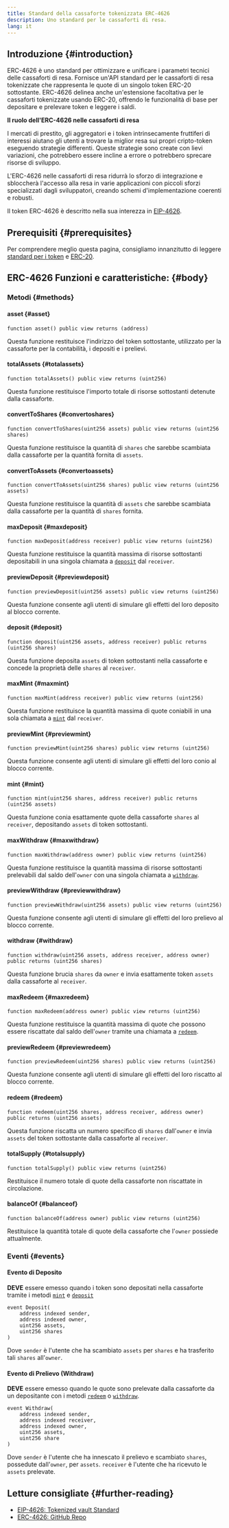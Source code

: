 ```yaml
---
title: Standard della cassaforte tokenizzata ERC-4626
description: Uno standard per le cassaforti di resa.
lang: it
---
```


## Introduzione {#introduction}

ERC-4626 è uno standard per ottimizzare e unificare i parametri tecnici delle cassaforti di resa. Fornisce un'API standard per le cassaforti di resa tokenizzate che rappresenta le quote di un singolo token ERC-20 sottostante. ERC-4626 delinea anche un'estensione facoltativa per le cassaforti tokenizzate usando ERC-20, offrendo le funzionalità di base per depositare e prelevare token e leggere i saldi.

**Il ruolo dell'ERC-4626 nelle cassaforti di resa**

I mercati di prestito, gli aggregatori e i token intrinsecamente fruttiferi di interessi aiutano gli utenti a trovare la miglior resa sui propri cripto-token eseguendo strategie differenti. Queste strategie sono create con lievi variazioni, che potrebbero essere incline a errore o potrebbero sprecare risorse di sviluppo.

L'ERC-4626 nelle cassaforti di resa ridurrà lo sforzo di integrazione e sbloccherà l'accesso alla resa in varie applicazioni con piccoli sforzi specializzati dagli sviluppatori, creando schemi d'implementazione coerenti e robusti.

Il token ERC-4626 è descritto nella sua interezza in [EIP-4626](https://eips.ethereum.org/EIPS/eip-4626).

## Prerequisiti {#prerequisites}

Per comprendere meglio questa pagina, consigliamo innanzitutto di leggere [standard per i token](/developers/docs/standards/tokens/) e [ERC-20](/developers/docs/standards/tokens/erc-20/).

## ERC-4626 Funzioni e caratteristiche: {#body}

### Metodi {#methods}

#### asset {#asset}

```solidity
function asset() public view returns (address)
```

Questa funzione restituisce l'indirizzo del token sottostante, utilizzato per la cassaforte per la contabilità, i depositi e i prelievi.

#### totalAssets {#totalassets}

```solidity
function totalAssets() public view returns (uint256)
```

Questa funzione restituisce l'importo totale di risorse sottostanti detenute dalla cassaforte.

#### convertToShares {#convertoshares}

```solidity
function convertToShares(uint256 assets) public view returns (uint256 shares)
```

Questa funzione restituisce la quantità di `shares` che sarebbe scambiata dalla cassaforte per la quantità fornita di `assets`.

#### convertToAssets {#convertoassets}

```solidity
function convertToAssets(uint256 shares) public view returns (uint256 assets)
```

Questa funzione restituisce la quantità di `assets` che sarebbe scambiata dalla cassaforte per la quantità di `shares` fornita.

#### maxDeposit {#maxdeposit}

```solidity
function maxDeposit(address receiver) public view returns (uint256)
```

Questa funzione restituisce la quantità massima di risorse sottostanti depositabili in una singola chiamata a [`deposit`](#deposit) dal `receiver`.

#### previewDeposit {#previewdeposit}

```solidity
function previewDeposit(uint256 assets) public view returns (uint256)
```

Questa funzione consente agli utenti di simulare gli effetti del loro deposito al blocco corrente.

#### deposit {#deposit}

```solidity
function deposit(uint256 assets, address receiver) public returns (uint256 shares)
```

Questa funzione deposita `assets` di token sottostanti nella cassaforte e concede la proprietà delle `shares` al `receiver`.

#### maxMint {#maxmint}

```solidity
function maxMint(address receiver) public view returns (uint256)
```

Questa funzione restituisce la quantità massima di quote coniabili in una sola chiamata a [`mint`](#mint) dal `receiver`.

#### previewMint {#previewmint}

```solidity
function previewMint(uint256 shares) public view returns (uint256)
```

Questa funzione consente agli utenti di simulare gli effetti del loro conio al blocco corrente.

#### mint {#mint}

```solidity
function mint(uint256 shares, address receiver) public returns (uint256 assets)
```

Questa funzione conia esattamente quote della cassaforte `shares` al `receiver`, depositando `assets` di token sottostanti.

#### maxWithdraw {#maxwithdraw}

```solidity
function maxWithdraw(address owner) public view returns (uint256)
```

Questa funzione restituisce la quantità massima di risorse sottostanti prelevabili dal saldo dell'`owner` con una singola chiamata a [`withdraw`](#withdraw).

#### previewWithdraw {#previewwithdraw}

```solidity
function previewWithdraw(uint256 assets) public view returns (uint256)
```

Questa funzione consente agli utenti di simulare gli effetti del loro prelievo al blocco corrente.

#### withdraw {#withdraw}

```solidity
function withdraw(uint256 assets, address receiver, address owner) public returns (uint256 shares)
```

Questa funzione brucia `shares` da `owner` e invia esattamente token `assets` dalla cassaforte al `receiver`.

#### maxRedeem {#maxredeem}

```solidity
function maxRedeem(address owner) public view returns (uint256)
```

Questa funzione restituisce la quantità massima di quote che possono essere riscattate dal saldo dell'`owner` tramite una chiamata a [`redeem`](#redeem).

#### previewRedeem {#previewredeem}

```solidity
function previewRedeem(uint256 shares) public view returns (uint256)
```

Questa funzione consente agli utenti di simulare gli effetti del loro riscatto al blocco corrente.

#### redeem {#redeem}

```solidity
function redeem(uint256 shares, address receiver, address owner) public returns (uint256 assets)
```

Questa funzione riscatta un numero specifico di `shares` dall'`owner` e invia `assets` del token sottostante dalla cassaforte al `receiver`.

#### totalSupply {#totalsupply}

```solidity
function totalSupply() public view returns (uint256)
```

Restituisce il numero totale di quote della cassaforte non riscattate in circolazione.

#### balanceOf {#balanceof}

```solidity
function balanceOf(address owner) public view returns (uint256)
```

Restituisce la quantità totale di quote della cassaforte che l'`owner` possiede attualmente.

### Eventi {#events}

#### Evento di Deposito

**DEVE** essere emesso quando i token sono depositati nella cassaforte tramite i metodi [`mint`](#mint) e [`deposit`](#deposit)

```solidity
event Deposit(
    address indexed sender,
    address indexed owner,
    uint256 assets,
    uint256 shares
)
```

Dove `sender` è l'utente che ha scambiato `assets` per `shares` e ha trasferito tali `shares` all'`owner`.

#### Evento di Prelievo (Withdraw)

**DEVE** essere emesso quando le quote sono prelevate dalla cassaforte da un depositante con i metodi [`redeem`](#redeem) o [`withdraw`](#withdraw).

```solidity
event Withdraw(
    address indexed sender,
    address indexed receiver,
    address indexed owner,
    uint256 assets,
    uint256 share
)
```

Dove `sender` è l'utente che ha innescato il prelievo e scambiato `shares`, possedute dall'`owner`, per `assets`. `receiver` è l'utente che ha ricevuto le `assets` prelevate.

## Letture consigliate {#further-reading}

- [EIP-4626: Tokenized vault Standard](https://eips.ethereum.org/EIPS/eip-4626)
- [ERC-4626: GitHub Repo](https://github.com/transmissions11/solmate/blob/main/src/tokens/ERC4626.sol)
